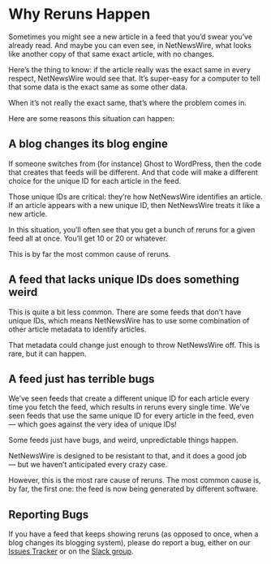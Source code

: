 # Why Reruns Happen

Sometimes you might see a new article in a feed that you’d swear you’ve already read. And maybe you can even see, in NetNewsWire, what looks like another copy of that same exact article, with no changes.

Here’s the thing to know: if the article really was the exact same in every respect, NetNewsWire would see that. It’s super-easy for a computer to tell that some data is the exact same as some other data.

When it’s not really the exact same, that’s where the problem comes in.

Here are some reasons this situation can happen:

## A blog changes its blog engine

If someone switches from (for instance) Ghost to WordPress, then the code that creates that feeds will be different. And that code will make a different choice for the unique ID for each article in the feed.

Those unique IDs are critical: they’re how NetNewsWire identifies an article. If an article appears with a new unique ID, then NetNewsWire treats it like a new article.

In this situation, you’ll often see that you get a bunch of reruns for a given feed all at once. You’ll get 10 or 20 or whatever.

This is by far the most common cause of reruns.

## A feed that lacks unique IDs does something weird

This is quite a bit less common. There are some feeds that don’t have unique IDs, which means NetNewsWire has to use some combination of other article metadata to identify articles.

That metadata could change just enough to throw NetNewsWire off. This is rare, but it can happen.

## A feed just has terrible bugs

We’ve seen feeds that create a different unique ID for each article every time you fetch the feed, which results in reruns every single time. We’ve seen feeds that use the same unique ID for every article in the feed, even — which goes against the very idea of unique IDs!

Some feeds just have bugs, and weird, unpredictable things happen.

NetNewsWire is designed to be resistant to that, and it does a good job — but we haven’t anticipated every crazy case.

However, this is the most rare cause of reruns. The most common cause is, by far, the first one: the feed is now being generated by different software.

## Reporting Bugs

If you have a feed that keeps showing reruns (as opposed to once, when a blog changes its blogging system), please do report a bug, either on our [Issues Tracker](https://github.com/brentsimmons/NetNewsWire/issues) or on the [Slack group](https://join.slack.com/t/netnewswire/shared_invite/enQtNjM4MDA1MjQzMDkzLTNlNjBhOWVhYzdhYjA4ZWFhMzQ1MTUxYjU0NTE5ZGY0YzYwZWJhNjYwNTNmNTg2NjIwYWY4YzhlYzk5NmU3ZTc).